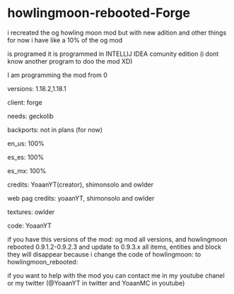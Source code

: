 # howlingmoon-rebooted-Forge

i recreated the og howling moon mod but with new adition and other things for now i have like a 10% of the og mod 

is programed it is programmed in INTELLIJ IDEA comunity edition (i dont know another program to doo the mod XD)

I am programming the mod from 0

versions: 1.18.2,1.18.1

client: forge

needs: geckolib

backports: not in plans (for now)

en_us: 100%

es_es: 100%

es_mx: 100%

credits: YoaanYT(creator), shimonsolo and owlder

web pag credits: yoaanYT, shimonsolo and owlder

textures: owlder

code: YoaanYT

if you have this versions of the mod: og mod all versions, and howlingmoon rebooted 0.9.1.2-0.9.2.3 and update to 0.9.3.x all items, entities and block they will disappear 
because i change the code of howlingmoon: to howlingmoon_rebooted:

if you want to help with the mod you can contact me in my youtube chanel or my twitter (@YoaanYT in twitter and YoaanMC in youtube)
